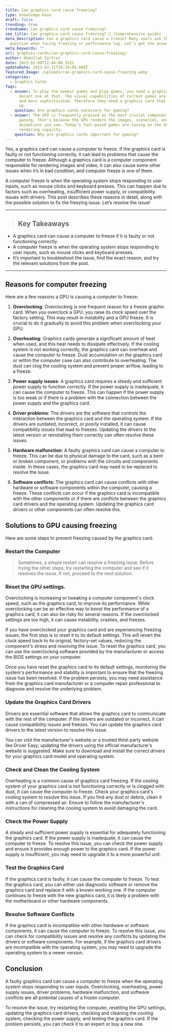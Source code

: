 ```yaml
---
title: Can graphics card cause freezing?
type: knowledge-base
draft: false
trending: true
trendname: Can graphics card cause freezing?
seo_title: Can graphics card cause freezing? 🥶 (Comprehensive guide)
meta_Description: Can a graphics card cause a freeze? Many users ask the same
  question when facing freezing or performance lag. Let’s get the answer!
meta_Keywords: ""
url: graphics-cards/can-graphics-card-cause-freezing/
author: Abdullah Sarfraz
date: 2023-02-08T12:44:08.551Z
updateDate: 2023-02-11T10:10:09.608Z
featured_Image: /uploads/can-graphics-card-cause-freezing.webp
categories:
  - Graphics Cards
faqs:
  - answer: To play the newest games and play games, you need a graphics card and a
      decent one at that. The visual capabilities of current games are bigger
      and more sophisticated. Therefore they need a graphics card that can keep
      up.
    question: Are graphics cards necessary for gaming?
  - answer: The GPU is frequently praised as the most crucial component for PC
      gaming. That's because the GPU renders the images, sceneries, and
      animations you see. Today's fast-paced games are taxing on the GPU's
      rendering capacity.
    question: Why are graphics cards important for gaming?
---
```

Yes, a graphics card can cause a computer to freeze. If the graphics card is faulty or not functioning correctly, it can lead to problems that cause the computer to freeze. Although a graphics card is a computer component responsible for rendering images and video, it can also cause some other issues when it’s in bad condition, and computer freeze is one of them.

A computer freeze is when the operating system stops responding to user inputs, such as mouse clicks and keyboard presses. This can happen due to factors such as overheating, insufficient power supply, or compatibility issues with drivers. This post describes these reasons in detail, along with the possible solution to fix the freezing issue. Let’s resolve the issue!

- - -

> ## Key Takeaways

* A graphics card can cause a computer to freeze if it is faulty or not functioning correctly.
* A computer freeze is when the operating system stops responding to user inputs, such as mouse clicks and keyboard presses.
* It’s important to troubleshoot the issue, find the exact reason, and try the relevant solutions from the post. 

- - -

## Reasons for computer freezing 

Here are a few reasons a GPU is causing a computer to freeze:

1. **Overclocking**: Overclocking is one frequent reason for a freeze graphic card. When you overclock a GPU, you raise its clock speed over the factory setting. This may result in instability and a GPU freeze. It is crucial to do it gradually to avoid this problem when overclocking your GPU.


2. **Overheating**: Graphics cards generate a significant amount of heat when used, and this heat needs to dissipate effectively. If the cooling system is not working correctly, the graphics card can overheat and cause the computer to freeze. Dust accumulation on the graphics card or within the computer case can also contribute to overheating. The dust can clog the cooling system and prevent proper airflow, leading to a freeze.


3. **Power supply issues**: A graphics card requires a steady and sufficient power supply to function correctly. If the power supply is inadequate, it can cause the computer to freeze. This can happen if the power supply is too weak or if there is a problem with the connection between the power supply and the graphics card.


4. **Driver problems**: The drivers are the software that controls the interaction between the graphics card and the operating system. If the drivers are outdated, incorrect, or poorly installed, it can cause compatibility issues that lead to freezes. Updating the drivers to the latest version or reinstalling them correctly can often resolve these issues.


5. **Hardware malfunction**: A faulty graphics card can cause a computer to freeze. This can be due to physical damage to the card, such as a bent or broken component, or problems with the circuits and components inside. In these cases, the graphics card may need to be replaced to resolve the issue.


6. **Software conflicts**: The graphics card can cause conflicts with other hardware or software components within the computer, causing a freeze. These conflicts can occur if the graphics card is incompatible with the other components or if there are conflicts between the graphics card drivers and the operating system. Updating the graphics card drivers or other components can often resolve this.

## Solutions to GPU causing freezing

Here are some steps to prevent freezing caused by the graphics card:

### Restart the Computer

> Sometimes, a simple restart can resolve a freezing issue. Before trying the other steps, try restarting the computer and see if it resolves the issue. If not, proceed to the next solution. 

### Reset the GPU settings.

Overclocking is increasing or tweaking a computer component's clock speed, such as the graphics card, to improve its performance. While overclocking can be an effective way to boost the performance of a graphics card, it can also be risky for several reasons. If the overclocked settings are too high, it can cause instability, crashes, and freezes.

If you have overclocked your graphics card and are experiencing freezing issues, the first step is to reset it to its default settings. This will revert the clock speed back to its original, factory-set values, reducing the component's stress and resolving the issue. To reset the graphics card, you can use the overclocking software provided by the manufacturer or access the BIOS settings on your computer.

Once you have reset the graphics card to its default settings, monitoring the system's performance and stability is important to ensure that the freezing issue has been resolved. If the problem persists, you may need assistance from the graphics card manufacturer or a computer repair professional to diagnose and resolve the underlying problem.

### Update the Graphics Card Drivers

Drivers are essential software that allows the graphics card to communicate with the rest of the computer. If the drivers are outdated or incorrect, it can cause compatibility issues and freezes. You can update the graphics card drivers to the latest version to resolve this issue.

You can visit the manufacturer's website or a trusted third-party website like Driver Easy; updating the drivers using the official manufacturer’s website is suggested. Make sure to download and install the correct drivers for your graphics card model and operating system.

### Check and Clean the Cooling System

Overheating is a common cause of graphics card freezing. If the cooling system of your graphics card is not functioning correctly or is clogged with dust, it can cause the computer to freeze. Check your graphics card's cooling system to resolve this issue. If you find any dust or debris, clean it with a can of compressed air. Ensure to follow the manufacturer's instructions for cleaning the cooling system to avoid damaging the card.

### Check the Power Supply

A steady and sufficient power supply is essential for adequately functioning the graphics card. If the power supply is inadequate, it can cause the computer to freeze. To resolve this issue, you can check the power supply and ensure it provides enough power to the graphics card. If the power supply is insufficient, you may need to upgrade it to a more powerful unit.

### Test the Graphics Card

If the graphics card is faulty, it can cause the computer to freeze. To test the graphics card, you can either use diagnostic software or remove the graphics card and replace it with a known working one. If the computer continues to freeze with the new graphics card, it is likely a problem with the motherboard or other hardware components.

### Resolve Software Conflicts

If the graphics card is incompatible with other hardware or software components, it can cause the computer to freeze. To resolve this issue, you can check for compatibility issues and resolve any conflicts by updating the drivers or software components. For example, if the graphics card drivers are incompatible with the operating system, you may need to upgrade the operating system to a newer version.

## Conclusion

A faulty graphics card can cause a computer to freeze when the operating system stops responding to user inputs. Overclocking, overheating, power supply issues, driver problems, hardware malfunction, and software conflicts are all potential causes of a frozen computer. 

To resolve the issue, try restarting the computer, resetting the GPU settings, updating the graphics card drivers, checking and cleaning the cooling system, checking the power supply, and testing the graphics card. If the problem persists, you can check it to an expert or buy a new one.